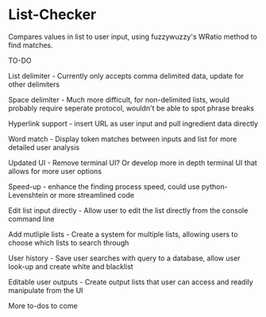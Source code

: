 # List-Checker
Compares values in list to user input, using fuzzywuzzy's WRatio method to find matches.

TO-DO

List delimiter - Currently only accepts comma delimited data, update for other delimiters

Space delimiter - Much more difficult, for non-delimited lists, would probably require seperate protocol, wouldn't be able to spot phrase breaks

Hyperlink support - insert URL as user input and pull ingredient data directly

Word match - Display token matches between inputs and list for more detailed user analysis

Updated UI - Remove terminal UI? Or develop more in depth terminal UI that allows for more user options

Speed-up - enhance the finding process speed, could use python-Levenshtein or more streamlined code

Edit list input directly - Allow user to edit the list directly from the console command line

Add mutliple lists - Create a system for multiple lists, allowing users to choose which lists to search through

User history - Save user searches with query to a database, allow user look-up and create white and blacklist

Editable user outputs - Create output lists that user can access and readily manipulate from the UI

More to-dos to come
